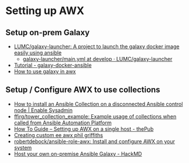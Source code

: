
Setting up AWX
===

## Setup on-prem Galaxy

* [LUMC/galaxy-launcher: A project to launch the galaxy docker image easily using ansible](https://github.com/LUMC/galaxy-launcher)
  * [galaxy-launcher/main.yml at develop · LUMC/galaxy-launcher](https://github.com/LUMC/galaxy-launcher/blob/develop/main.yml)
* [Tutorial - galaxy-docker-ansible](https://galaxy-docker-ansible.readthedocs.io/en/galaxy-76/tutorial/tutorial/)
* [How to use galaxy in awx](https://groups.google.com/g/awx-project/c/KDsljBSn8gc)

## Setup / Configure AWX to use collections

* [How to install an Ansible Collection on a disconnected Ansible control node | Enable Sysadmin](https://www.redhat.com/sysadmin/install-ansible-disconnected-node)
* [ffirg/tower_collection_example: Example usage of collections when called from Ansible Automation Platform](https://github.com/ffirg/tower_collection_example)
* [How To Guide – Setting up AWX on a single host - thePub](https://netapp.io/2021/08/19/how-to-guide-setting-up-awx-on-a-single-host/)
* [Creating custom ee awx phil griffiths](https://www.linkedin.com/pulse/creating-custom-ee-awx-phil-griffiths/)
* [robertdebock/ansible-role-awx: Install and configure AWX on your system](https://github.com/robertdebock/ansible-role-awx)
* [Host your own on-premise Ansible Galaxy - HackMD](https://hackmd.io/@pulp/ansible-containers?print-pdf#/)



